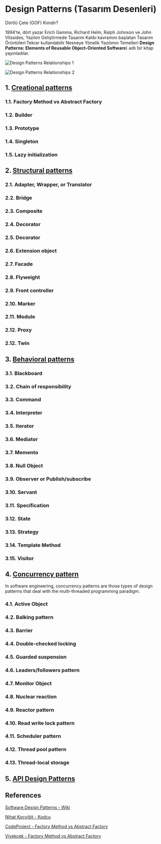 # Design Patterns (Tasarım Desenleri)


Dörtlü Çete (GOF) Kimdir?

1994’te, dört yazar Erich Gamma, Richard Helm, Ralph Johnson ve John Vlissides, Yazılım Geliştirmede Tasarım Kalıbı kavramını başlatan Tasarım Örüntüleri:Tekrar kullanılabilir Nesneye Yönelik Yazılımın Temelleri __Design Patterns: Elements of Reusable Object-Oriented Software__) adlı bir kitap yayınladılar.



![Design Patterns Relationships 1](files/DesignPatternRelationships.png)

![Design Patterns Relationships 2](files/DesignPatternRelationships.png)





## 1. [Creational patterns](CreationalPatterns.md)

### 1.1. Factory Method vs Abstract Factory

### 1.2. Builder


### 1.3. Prototype

### 1.4. Singleton

### 1.5. Lazy initialization

## 2. [Structural patterns](StructuralPatterns.md)

### 2.1. Adapter, Wrapper, or Translator

### 2.2. Bridge	

### 2.3. Composite

### 2.4. Decorator

### 2.5. Decorator

### 2.6. Extension object

### 2.7. Facade

### 2.8. Flyweight

### 2.9. Front controller

### 2.10. Marker

### 2.11. Module

### 2.12. Proxy

### 2.12. Twin

## 3. [Behavioral patterns](BehavioralPatterns.md)

### 3.1. Blackboard

### 3.2. Chain of responsibility

### 3.3. Command

### 3.4. Interpreter

### 3.5. Iterator

### 3.6. Mediator

### 3.7. Memento

### 3.8. Null Object

### 3.9. Observer or Publish/subscribe

### 3.10. Servant

### 3.11. Specification

### 3.12. State

### 3.13. Strategy

### 3.14. Template Method

### 3.15. Visitor

## 4. [Concurrency pattern](ConcurrencyPatterns.md)

In software engineering, concurrency patterns are those types of design patterns that deal with the multi-threaded programming paradigm. 

### 4.1. Active Object

### 4.2. Balking pattern

### 4.3. Barrier


### 4.4. Double-checked locking

### 4.5. Guarded suspension


### 4.6. Leaders/followers pattern


### 4.7. Monitor Object


### 4.8. Nuclear reaction

### 4.9. Reactor pattern

### 4.10. Read write lock pattern


### 4.11. Scheduler pattern

### 4.12. Thread pool pattern


### 4.13. Thread-local storage














## 5. [API Design Patterns](APIDesignPatterns.md)



## References

[Software Design Patterns - Wiki](http://www.wikizero.biz/index.php?q=aHR0cHM6Ly9lbi53aWtpcGVkaWEub3JnL3dpa2kvRGVzaWduX3BhdHRlcm5fKGNvbXB1dGVyX3NjaWVuY2Up)


[Nihat Koçyiğit - Kodcu](https://kodcu.com/2014/08/design-patterns-1-giris-factory-ve-abstract-factory-tasarim-kaliplari-2/
)

[CodeProject - Factory Method vs Abstract Factory](https://www.codeproject.com/Articles/716413/Factory-Method-Pattern-vs-Abstract-Factory-Pattern)


[Vivekcek - Factory Method vs Abstract Factory](https://vivekcek.wordpress.com/2013/03/17/simple-factory-vs-factory-method-vs-abstract-factory-by-example/)
